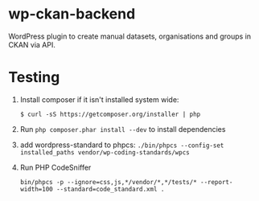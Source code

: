 # wp-ckan-backend

WordPress plugin to create manual datasets, organisations and groups in CKAN via API.

# Testing

1. Install composer if it isn't installed system wide:

    ```
   $ curl -sS https://getcomposer.org/installer | php
   ```

1. Run `php composer.phar install --dev` to install dependencies

1. add wordpress-standard to phpcs: `./bin/phpcs --config-set installed_paths vendor/wp-coding-standards/wpcs`

1. Run PHP CodeSniffer

    ```
    bin/phpcs -p --ignore=css,js,*/vendor/*,*/tests/* --report-width=100 --standard=code_standard.xml .
    ```
